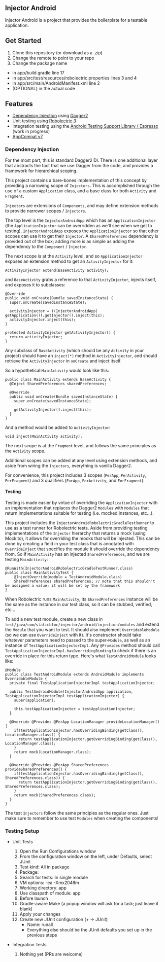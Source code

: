 ## Injector Android
Injector Android is a project that provides the boilerplate for a testable application.

## Get Started
1. Clone this repository (or download as a .zip)
2. Change the remote to point to your repo
3. Change the package name
  * in app/build.gradle line 17
  * in app/src/test/resources/robolectric.properties lines 3 and 4
  * in app/src/main/AndroidManifest.xml line 2
  * (OPTIONAL) in the actual code

## Features
* [Dependency Injection](https://en.wikipedia.org/wiki/Dependency_injection) using [Dagger2](https://github.com/google/dagger)
* Unit testing using [Robolectric 3](https://github.com/robolectric/robolectric)
* Integration testing using the [Android Testing Support Library / Espresso](https://developer.android.com/tools/testing-support-library/index.html) (work in progress)
* [AppCompat v7](https://developer.android.com/tools/support-library/features.html)

### Dependency Injection
For the most part, this is standard Dagger2 DI. There is one additional layer that abstracts the fact that we use Dagger from the code, and provides a framework for hierarchical scoping.
    
This project contains a bare-bones implementation of this concept by providing a narrowing scope of `Injectors`. This is accomplished through the use of a custom `Application`
class, and a base class for both `Activity` and `Fragment`.

`Injectors` are extensions of `Components`, and may define extension methods to provide narrower scopes / `Injectors`.

The top level is the `InjectorAndroidApp` which has an `ApplicationInjector` (the `ApplicationInjector` can be overridden as we'll see when we get to testing).
`InjectorAndroidApp` exposes the `ApplicationInjector` so that other scopes can use it to get their `Injector`.
A s`haredPreferences` dependency is provided out of the box; adding more is as simple as adding the dependency to the `Component` / `Injector`.

The next scope is at the `Activity` level, and so `ApplicationInjector` exposes an extension method to get an `ActivityInjector` for it:

    ActivityInjector extend(BaseActivity activity);
    
and `BaseActivity` grabs a reference to that `ActivityInjector`, injects itself, and exposes it to subclasses:

    @Override
    public void onCreate(Bundle savedInstanceState) {
      super.onCreate(savedInstanceState);
      
      activityInjector = ((InjectorAndroidApp) getApplication()).getInjector().inject(this);
      activityInjector.inject(this);
    }
    
    protected ActivityInjector getActivityInjector() {
      return activityInjector;
    }
    
Any subclass of `BaseActivity` (which should be any `Activity` in your project) should have an `inject(*)` method in `ActivityInjector`, and should retrieve the `ActivityInjector`
in `onCreate` and inject itself.

So a hypothetical `MainActivity` would look like this:

    public class MainActivity extends BaseActivity {
      @Inject SharedPreferences sharedPreferences;
      
      @Override
      public void onCreate(Bundle savedInstanceState) {
        super.onCreate(savedInstanceState);
        
        getActivityInjector().inject(this);
      }
    }
    
And a method would be added to `ActivityInjector`:

    void inject(MainActivity activity);
    
The next scope is at the `Fragment` level, and follows the same principles as the `Activity` scope.

Additional scopes can be added at any level using extension methods, and aside from wiring the `Injectors`, everything is vanilla Dagger2.

For convenience, this project includes 3 scopes (`PerApp`, `PerActivity`, `PerFragment`) and 3 qualifiers (`ForApp`, `ForActivity`, and `ForFragment`).

#### Testing
Testing is made easier by virtue of overriding the `ApplicationInjector` with an implementation that replaces the Dagger2 `Modules` with `Modules` that return implementations
suitable for testing (i.e. mocked instances, etc...).

This project includes the `InjectorAndroidRobolectricGradleTestRunner` to use as a test runner for Robolectric tests.
Aside from providing testing implementations of the `Injector` hierarchy that returns a mock (using Mockito), it allows for overriding the mocks that will be injected.
This can be done by creating a field in your test class that is annotated with `OverrideInject` that specifies the module it should override the dependency from. 
So if `MainActivity` has an injected s`haredPreferences`, and we are testing `MainActivity`:

    @RunWith(InjectorAndroidRobolectricGradleTestRunner.class)
    public class MainActivityTest {
        @InjectOverride(module = TestAndroidModule.class)
        SharedPreferences sharedPreferences; // note that this shouldn't be assigned a value; it will be set by the framework
    }
    
When Robolectric runs `MainActivity`, its s`haredPreferences` instance will be the same as the instance in our test class, so it can be stubbed, verified, etc...

To add a new test module, create a new class in `test/java/com/staticbloc/injector/android/injection/modules` and extend the `Module` that you want to test. It should also
implement `OverridableModule` (so we can use `OverrideInject` with it). It's constructor should take whatever parameters need to passed to the super-`Module`, as well as an instance of 
`TestApplicationInjectorImpl`. Any `@Provides` method should call `TestApplicationInjectorImpl.hasOverridingBinding` to check if there is an override in place for this return type.
Here's what `TestAndroidModule` looks like:

    @Module
    public class TestAndroidModule extends AndroidModule implements OverridableModule {
      private final TestApplicationInjectorImpl testApplicationInjector;
    
      public TestAndroidModule(InjectorAndroidApp application, TestApplicationInjectorImpl testApplicationInjector) {
        super(application);
    
        this.testApplicationInjector = testApplicationInjector;
      }
    
      @Override @Provides @PerApp LocationManager provideLocationManager() {
        if(testApplicationInjector.hasOverridingBinding(getClass(), LocationManager.class)) {
          return testApplicationInjector.getOverridingBinding(getClass(), LocationManager.class);
        }
        return mock(LocationManager.class);
      }
    
      @Override @Provides @PerApp SharedPreferences provideSharedPreferences() {
        if(testApplicationInjector.hasOverridingBinding(getClass(), SharedPreferences.class)) {
          return testApplicationInjector.getOverridingBinding(getClass(), SharedPreferences.class);
        }
        return mock(SharedPreferences.class);
      }
    }
    
The test `Injectors` follow the same principles as the regular ones. Just make sure to remember to use test `Modules` when creating the components!

### Testing Setup
* Unit Tests
  1. Open the Run Configurations window
  2. From the configuration window on the left, under Defaults, select JUnit
  3. Test kind:                All in package
  4. Package:                  <leave empty>
  5. Search for tests:         In single module
  6. VM options:               -ea -Xmx2048m
  7. Working directory:        app
  8. Use classpath of module:  app
  9. Before launch
  10. Gradle-aware Make (a popup window will ask for a task; just leave it blank)
  11. Apply your changes
  12. Create new JUnit configuration (+ -> JUnit)
      * Name: runall
      * Everything else should be the JUnit defaults you set up in the previous steps

* Integration Tests
  1. Nothing yet (PRs are welcome)